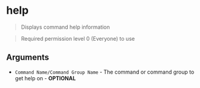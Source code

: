 # help
> Displays command help information

> Required permission level 0 (Everyone) to use

## Arguments
- `Command Name/Command Group Name` - The command or command group to get help on - **OPTIONAL**
